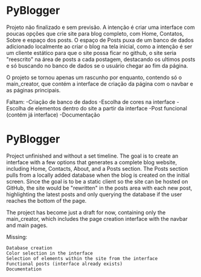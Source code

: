 # PyBlogger

Projeto não finalizado e sem previsão.
A intenção é criar uma interface com poucas opções que crie site para blog completo, com Home, Contatos, Sobre e espaço dos posts.
O espaço de Posts puxa de um banco de dados adicionado localmente ao criar o blog na tela inicial, como a intenção é ser um cliente estático para que o site possa ficar no github, o site seria "reescrito" na área de posts a cada postagem, destacando os ultimos posts e só buscando no banco de dados se o usuário chegar ao fim da  página.

O projeto se tornou apenas um rascunho por enquanto, contendo só o main_creator, que contém a interface de criação da página com o navbar e as páginas principais.

Faltam:
    -Criação de banco de dados
    -Escolha de cores na interface
    -Escolha de elementos dentro do site a partir da interface
    -Post funcional (contém já interface)
    -Documentação


# PyBlogger

Project unfinished and without a set timeline.
The goal is to create an interface with a few options that generates a complete blog website, including Home, Contacts, About, and a Posts section.
The Posts section pulls from a locally added database when the blog is created on the initial screen. Since the goal is to be a static client so the site can be hosted on GitHub, the site would be "rewritten" in the posts area with each new post, highlighting the latest posts and only querying the database if the user reaches the bottom of the page.

The project has become just a draft for now, containing only the main_creator, which includes the page creation interface with the navbar and main pages.

Missing:

    Database creation
    Color selection in the interface
    Selection of elements within the site from the interface
    Functional posts (interface already exists)
    Documentation